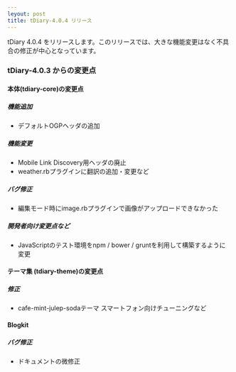 ```yaml
---
leyout: post
title: tDiary-4.0.4 リリース
---
```

tDiary 4.0.4 をリリースします。このリリースでは、大きな機能変更はなく不具合の修正が中心となっています。

### tDiary-4.0.3 からの変更点

#### 本体(tdiary-core)の変更点

##### 機能追加
* デフォルトOGPヘッダの追加

##### 機能変更
* Mobile Link Discovery用ヘッダの廃止 
* weather.rbプラグインに翻訳の追加・変更など

##### バグ修正
* 編集モード時にimage.rbプラグインで画像がアップロードできなかった

##### 開発者向け変更点など
* JavaScriptのテスト環境をnpm / bower / gruntを利用して構築するように変更

#### テーマ集 (tdiary-theme)の変更点
##### 修正
* cafe-mint-julep-sodaテーマ スマートフォン向けチューニングなど

#### Blogkit
##### バグ修正
* ドキュメントの微修正

